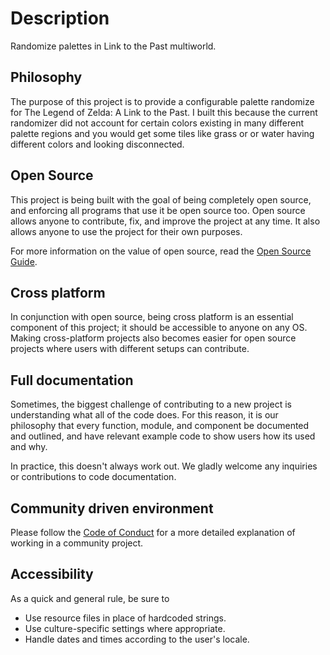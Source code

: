 # Description

Randomize palettes in Link to the Past multiworld.

## Philosophy

The purpose of this project is to provide a configurable palette randomize for
The Legend of Zelda: A Link to the Past. I built this because the current
randomizer did not account for certain colors existing in many different
palette regions and you would get some tiles like grass or or water having
different colors and looking disconnected.

## Open Source

This project is being built with the goal of being completely open source, and
enforcing all programs that use it be open source too. Open source allows
anyone to contribute, fix, and improve the project at any time. It also allows
anyone to use the project for their own purposes.

For more information on the value of open source, read the
[Open Source Guide](https://opensource.guide/).

## Cross platform

In conjunction with open source, being cross platform is an essential component
of this project; it should be accessible to anyone on any OS. Making
cross-platform projects also becomes easier for open source projects where
users with different setups can contribute.

## Full documentation

Sometimes, the biggest challenge of contributing to a new project is
understanding what all of the code does. For this reason, it is our philosophy
that every function, module, and component be documented and outlined, and have
relevant example code to show users how its used and why.

In practice, this doesn't always work out. We gladly welcome any inquiries or
contributions to code documentation.

## Community driven environment

Please follow the [Code of Conduct](CODE_OF_CONDUCT.md) for a more detailed
explanation of working in a community project.

## Accessibility

As a quick and general rule, be sure to

- Use resource files in place of hardcoded strings.
- Use culture-specific settings where appropriate.
- Handle dates and times according to the user's locale.
